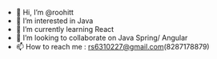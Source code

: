 - 👋 Hi, I’m @roohitt
- 👀 I’m interested in Java
- 🌱 I’m currently learning React
- 💞️ I’m looking to collaborate on Java Spring/ Angular
- 📫 How to reach me : rs6310227@gmail.com(8287178879)

<!---
roohitt/roohitt is a ✨ special ✨ repository because its `README.md` (this file) appears on your GitHub profile.
You can click the Preview link to take a look at your changes.
--->
